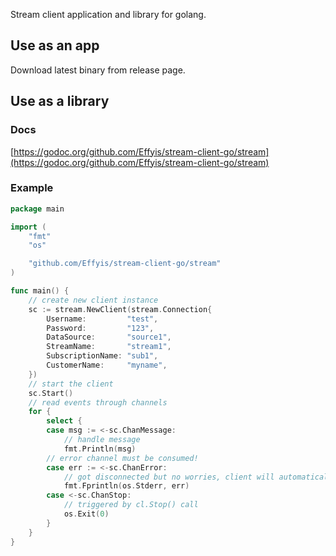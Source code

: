 Stream client application and library for golang.

## Use as an app
Download latest binary from release page.

## Use as a library

### Docs
[https://godoc.org/github.com/Effyis/stream-client-go/stream](https://godoc.org/github.com/Effyis/stream-client-go/stream)

### Example
```go
package main

import (
    "fmt"
    "os"

    "github.com/Effyis/stream-client-go/stream"
)

func main() {
    // create new client instance
    sc := stream.NewClient(stream.Connection{
        Username:         "test",
        Password:         "123",
        DataSource:       "source1",
        StreamName:       "stream1",
        SubscriptionName: "sub1",
        CustomerName:     "myname",
    })
    // start the client
    sc.Start()
    // read events through channels
    for {
        select {
        case msg := <-sc.ChanMessage:
            // handle message
            fmt.Println(msg)
        // error channel must be consumed!
        case err := <-sc.ChanError:
            // got disconnected but no worries, client will automatically reconnect
            fmt.Fprintln(os.Stderr, err)
        case <-sc.ChanStop:
            // triggered by cl.Stop() call
            os.Exit(0)
        }
    }
}
```
